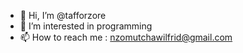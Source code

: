 - 👋 Hi, I’m @tafforzore
- 👀 I’m interested in programming
- 📫 How to reach me :  nzomutchawilfrid@gmail.com
   
<!---       
Tafforzore/Taforzore is a ✨ english

I am a freelance backend developer with other frontend knowledge. 
currently I am specializing in the frontend by seeking to become a fullstack developer.   
 I really like programming and I spend most of my time programming. 
For any project  or information  contact me at nzomutchawilfrid@gmail.com       
--->  
